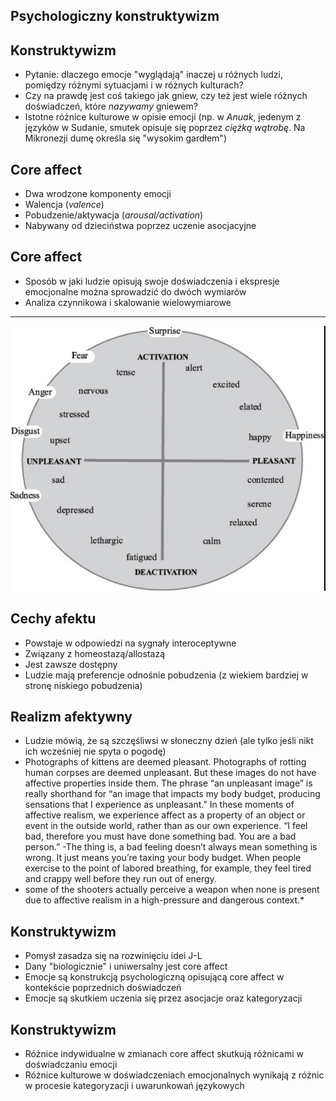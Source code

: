 
## Psychologiczny konstruktywizm

## Konstruktywizm

- Pytanie: dlaczego emocje "wyglądają" inaczej u różnych ludzi, pomiędzy różnymi sytuacjami i w różnych kulturach?
- Czy na prawdę jest coś takiego jak gniew, czy też jest wiele różnych doświadczeń, które *nazywamy* gniewem?
- Istotne różnice kulturowe w opisie emocji (np. w *Anuak*, jedenym z języków w Sudanie, smutek opisuje się poprzez *ciężką wątrobę*. Na Mikronezji dumę określa się "wysokim gardłem")

## Core affect

- Dwa wrodzone komponenty emocji
- Walencja (*valence*)
- Pobudzenie/aktywacja (*arousal/activation*)
- Nabywany od dzieciństwa poprzez uczenie asocjacyjne

## Core affect

- Sposób w jaki ludzie opisują swoje doświadczenia i ekspresje emocjonalne można sprowadzić do dwóch wymiarów
- Analiza czynnikowa i skalowanie wielowymiarowe

---

<img src="img/04_core_affect.png">

## Cechy afektu

- Powstaje w odpowiedzi na sygnały interoceptywne
- Związany z homeostazą/allostazą
- Jest zawsze dostępny
- Ludzie mają preferencje odnośnie pobudzenia (z wiekiem bardziej w stronę niskiego pobudzenia)

## Realizm afektywny

- Ludzie mówią, że są szczęśliwsi w słoneczny dzień (ale tylko jeśli nikt ich wcześniej nie spyta o pogodę)
- Photographs of kittens are deemed pleasant. Photographs of rotting human corpses are deemed unpleasant. But these images do not have affective properties inside them. The phrase “an unpleasant image” is really shorthand for “an image that impacts my body budget, producing sensations that I experience as unpleasant.” In these moments of affective realism, we experience affect as a property of an object or event in the outside world, rather than as our own experience. “I feel bad, therefore you must have done something bad. You are a bad person.”
-The thing is, a bad feeling doesn’t always mean something is wrong. It just means you’re taxing your body budget. When people exercise to the point of labored breathing, for example, they feel tired and crappy well before they run out of energy.
- some of the shooters actually perceive a weapon when none is present due to affective realism in a high-pressure and dangerous context.*


## Konstruktywizm

- Pomysł zasadza się na rozwinięciu idei J-L
- Dany "biologicznie" i uniwersalny jest core affect
- Emocje są konstrukcją psychologiczną opisującą core affect w kontekście poprzednich doświadczeń
- Emocje są skutkiem uczenia się przez asocjacje oraz kategoryzacji

## Konstruktywizm

- Różnice indywidualne w zmianach core affect skutkują różnicami w doświadczaniu emocji
- Różnice kulturowe w doświadczeniach emocjonalnych wynikają z różnic w procesie kategoryzacji i uwarunkowań językowych